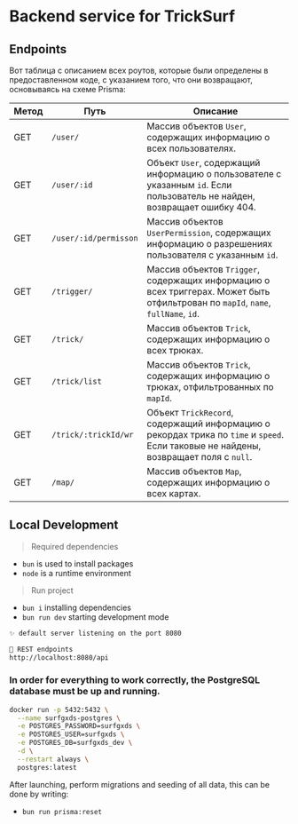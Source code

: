 # Backend service for TrickSurf

## Endpoints

Вот таблица с описанием всех роутов, которые были определены в предоставленном коде, с указанием того, что они возвращают, основываясь на схеме Prisma:

| Метод | Путь                  | Описание                                                                                                                             |
| ----- | --------------------- | ------------------------------------------------------------------------------------------------------------------------------------ |
| GET   | `/user/`              | Массив объектов `User`, содержащих информацию о всех пользователях.                                                                  |
| GET   | `/user/:id`           | Объект `User`, содержащий информацию о пользователе с указанным `id`. Если пользователь не найден, возвращает ошибку 404.            |
| GET   | `/user/:id/permisson` | Массив объектов `UserPermission`, содержащих информацию о разрешениях пользователя с указанным `id`.                                 |
| GET   | `/trigger/`           | Массив объектов `Trigger`, содержащих информацию о всех триггерах. Может быть отфильтрован по `mapId`, `name`, `fullName`, `id`.     |
| GET   | `/trick/`             | Массив объектов `Trick`, содержащих информацию о всех трюках.                                                                        |
| GET   | `/trick/list`         | Массив объектов `Trick`, содержащих информацию о трюках, отфильтрованных по `mapId`.                                                 |
| GET   | `/trick/:trickId/wr`  | Объект `TrickRecord`, содержащий информацию о рекордах трика по `time` и `speed`. Если таковые не найдены, возвращает поля с `null`. |
| GET   | `/map/`               | Массив объектов `Map`, содержащих информацию о всех картах.                                                                          |

## Local Development

> Required dependencies

- `bun` is used to install packages
- `node` is a runtime environment

> Run project

- `bun i` installing dependencies
- `bun run dev` starting development mode

```md
✨ default server listening on the port 8080

🌱 REST endpoints
http://localhost:8080/api
```

### In order for everything to work correctly, the PostgreSQL database must be up and running.

```bash
docker run -p 5432:5432 \
  --name surfgxds-postgres \
  -e POSTGRES_PASSWORD=surfgxds \
  -e POSTGRES_USER=surfgxds \
  -e POSTGRES_DB=surfgxds_dev \
  -d \
  --restart always \
  postgres:latest
```

After launching, perform migrations and seeding of all data, this can be done by writing:

- `bun run prisma:reset`

